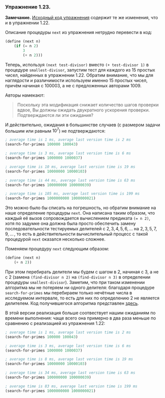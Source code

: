 ### Упражнение 1.23.
**Замечание.** 
[Исходный код упражнения](/src/chapter1/23-1.rkt) содержит те же изменения, что и в упражнении 1.22.

Описание процедуры $\texttt{next}$ из упражнения нетрудно перевести в код:
```scheme
(define (next n)
    (if (= n 2)
        3
        (+ n 2)))
```
Теперь, используя $\texttt{(next test-divisor)}$ вместо $\texttt{(+ test-divisor 1)}$ в процедуре $\texttt{smallest-divisor}$, запустим тест для каждого из 15 простых чисел, найденных в упражнении 1.22. Обратим внимание, что мы для наглядости и различимости используем именно 15 простых чисел, причём начиная с $100003$, а не с предложенных авторами $1009$.

Авторы намекают:
> Поскольку эта модификация снижает количество шагов проверки вдвое, Вы должны ожидать двукратного ускорения проверки. Подтверждаются ли эти ожидания?

И действительно, ожидания в большинстве случаев (с размером задачи большим или равным $10^7$) не подтверждаются:
```scheme
; average time is 1 ms, average last version time is 2 ms
(search-for-primes 100000 100043)

; average time is 3 ms, average last version time is 6 ms
(search-for-primes 1000000 1000037)

; average time is 10 ms, average last version time is 19 ms
(search-for-primes 10000000 10000103)

; average time is 44 ms, average last version time is 63 ms
(search-for-primes 100000000 100000039)

; average time is 105 ms, average last version time is 199 ms
(search-for-primes 1000000000 1000000021)
```
Это можно было бы списать на погрешность, но обратим внимание на наше определение процедуры $\texttt{next}$. Она написана таким образом, что каждый её вызов сопровождается вычислением предиката $\texttt{(= n 2)}$, хотя по задумке она должна была просто обеспечить замену последовательности тестируемых делителей с $2, 3, 4, 5, 6, \ldots$ на $2, 3, 5, 7, 9, \ldots \,$, то есть в действительности вычислительный процесс с такой процедурой $\texttt{next}$ оказался несколько сложнее. 

Поменяем процедуру $\texttt{next}$ следующим образом:
```scheme
(define (next n)
    (+ n 2))
```
При этом перебирать делители мы будем с шагом в $2$, начиная с $3$, а не с $2$ (замена $\texttt{(find-divisor n 2)}$ на $\texttt{(find-divisor n 3)}$ в определении процедуры $\texttt{smallest-divisor}$). Заметим, что при таком изменении алгоритма мы не потеряем ни одного делителя: благодаря процедуре $\texttt{search-for-primes}$ мы перебираем только нечётные числа в исследуемом интервале, то есть для них по определению $2$ не является делителем. Код получившегося алгоритма представлен [здесь](/src/chapter1/23-2.rkt). 

В этой версии реализация больше соотвествует нашим ожиданиям по времени выполнения: чаще всего она примерно в два раза меньше по сравнению с реализацией из упражнения 1.22:
```scheme
; average time is 1 ms, average last version time is 2 ms
(search-for-primes 100000 100043)

; average time is 3 ms, average last version time is 6 ms
(search-for-primes 1000000 1000037)

; average time is 8 ms, average last version time is 19 ms
(search-for-primes 10000000 10000103)

; average time is 34 ms, average last version time is 63 ms
(search-for-primes 100000000 100000039)

; average time is 83 ms, average last version time is 199 ms
(search-for-primes 1000000000 1000000021)
```